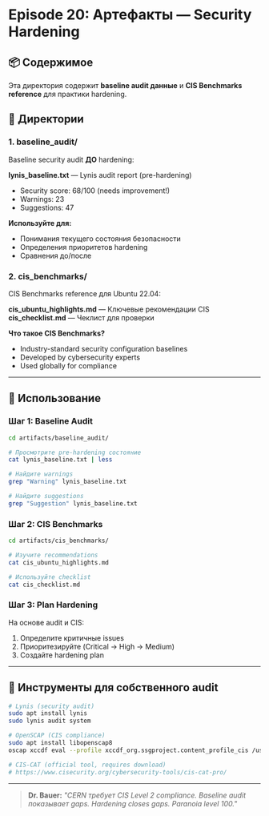 # Episode 20: Артефакты — Security Hardening

## 📦 Содержимое

Эта директория содержит **baseline audit данные** и **CIS Benchmarks reference** для практики hardening.

## 📁 Директории

### 1. baseline_audit/

Baseline security audit **ДО** hardening:

**lynis_baseline.txt** — Lynis audit report (pre-hardening)
- Security score: 68/100 (needs improvement!)
- Warnings: 23
- Suggestions: 47

**Используйте для:**
- Понимания текущего состояния безопасности
- Определения приоритетов hardening
- Сравнения до/после

### 2. cis_benchmarks/

CIS Benchmarks reference для Ubuntu 22.04:

**cis_ubuntu_highlights.md** — Ключевые рекомендации CIS
**cis_checklist.md** — Чеклист для проверки

**Что такое CIS Benchmarks?**
- Industry-standard security configuration baselines
- Developed by cybersecurity experts
- Used globally for compliance

---

## 🎯 Использование

### Шаг 1: Baseline Audit

```bash
cd artifacts/baseline_audit/

# Просмотрите pre-hardening состояние
cat lynis_baseline.txt | less

# Найдите warnings
grep "Warning" lynis_baseline.txt

# Найдите suggestions
grep "Suggestion" lynis_baseline.txt
```

### Шаг 2: CIS Benchmarks

```bash
cd artifacts/cis_benchmarks/

# Изучите recommendations
cat cis_ubuntu_highlights.md

# Используйте checklist
cat cis_checklist.md
```

### Шаг 3: Plan Hardening

На основе audit и CIS:
1. Определите критичные issues
2. Приоритезируйте (Critical → High → Medium)
3. Создайте hardening plan

---

## 🔧 Инструменты для собственного audit

```bash
# Lynis (security audit)
sudo apt install lynis
sudo lynis audit system

# OpenSCAP (CIS compliance)
sudo apt install libopenscap8
oscap xccdf eval --profile xccdf_org.ssgproject.content_profile_cis /usr/share/xml/scap/ssg/content/ssg-ubuntu2204-ds.xml

# CIS-CAT (official tool, requires download)
# https://www.cisecurity.org/cybersecurity-tools/cis-cat-pro/
```

---

> **Dr. Bauer:** *"CERN требует CIS Level 2 compliance. Baseline audit показывает gaps. Hardening closes gaps. Paranoia level 100."*
